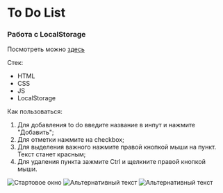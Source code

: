 # To Do List
### Работа с LocalStorage
Посмотреть можно [здесь](https://bloodw1n.github.io/To_Do_List/)

Стек:
- HTML
- CSS
- JS
- LocalStorage

Как пользоваться:
1. Для добавления to do введите название в инпут и нажмите "Добавить";
2. Для отметки нажмите на checkbox;
3. Для выделения важного нажмите правой кнопкой мыши на пункт. Текст станет красным;
4. Для удаления пункта зажмите Ctrl и щелкните правой кнопкой мыши.

![Стартовое окно](/путь/к/изображению.jpg)
![Альтернативный текст](/путь/к/изображению.jpg)
![Альтернативный текст](/путь/к/изображению.jpg)
